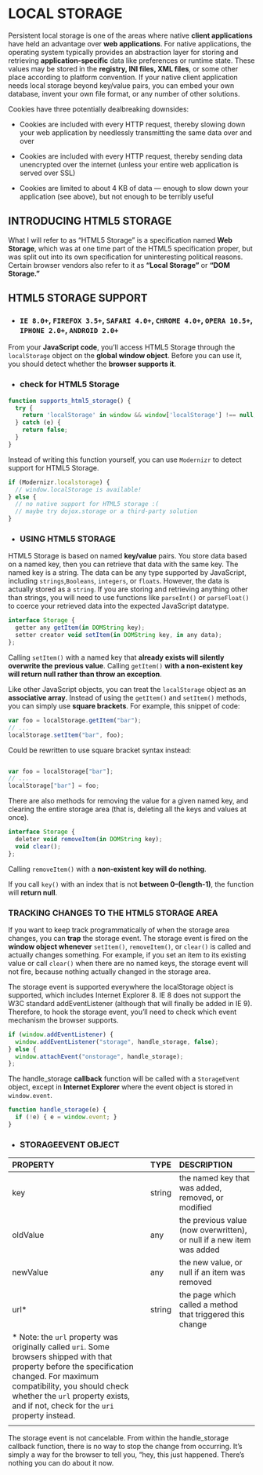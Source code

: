 # LOCAL STORAGE

Persistent local storage is one of the areas where native **client applications** have held an advantage over **web applications**. For native applications, the operating system typically provides an abstraction layer for storing and retrieving **application-specific** data like preferences or runtime state. These values may be stored in the **registry, INI files, XML files**, or some other place according to platform convention. If your native client application needs local storage beyond key/value pairs, you can embed your own database, invent your own file format, or any number of other solutions.

Cookies  have three potentially dealbreaking downsides:

- Cookies are included with every HTTP request, thereby slowing down your web application by needlessly transmitting the same data over and over

- Cookies are included with every HTTP request, thereby sending data unencrypted over the internet (unless your entire web application is served over SSL)

- Cookies are limited to about 4 KB of data — enough to slow down your application (see above), but not enough to be terribly useful

## INTRODUCING HTML5 STORAGE

What I will refer to as “HTML5 Storage” is a specification named **Web Storage**, which was at one time part of the HTML5 specification proper, but was split out into its own specification for uninteresting political reasons. Certain browser vendors also refer to it as **“Local Storage”** or **“DOM Storage.”**

## HTML5 STORAGE SUPPORT

- ### `IE 8.0+`, `FIREFOX 3.5+`, `SAFARI 4.0+`, `CHROME 4.0+`, `OPERA 10.5+`, `IPHONE 2.0+`, `ANDROID 2.0+`

From your **JavaScript code**, you’ll access HTML5 Storage through the `localStorage` object on the **global window object**. Before you can use it, you should detect whether the **browser supports it**.

- ### check for HTML5 Storage

```js
function supports_html5_storage() {
  try {
    return 'localStorage' in window && window['localStorage'] !== null;
  } catch (e) {
    return false;
  }
}
```

Instead of writing this function yourself, you can use `Modernizr` to detect support for HTML5 Storage.

```js
if (Modernizr.localstorage) {
  // window.localStorage is available!
} else {
  // no native support for HTML5 storage :(
  // maybe try dojox.storage or a third-party solution
}
```

- ### USING HTML5 STORAGE

HTML5 Storage is based on named **key/value** pairs. You store data based on a named key, then you can retrieve that data with the same key. The named key is a string. The data can be any type supported by JavaScript, including `strings`,`Booleans`, `integers`, or `floats`. However, the data is actually stored as a `string`. If you are storing and retrieving anything other than strings, you will need to use functions like `parseInt()` or `parseFloat()` to coerce your retrieved data into the expected JavaScript datatype.

```js
interface Storage {
  getter any getItem(in DOMString key);
  setter creator void setItem(in DOMString key, in any data);
};
```

Calling `setItem()` with a named key that **already exists will silently overwrite the previous value**. Calling `getItem()` **with a non-existent key will return null rather than throw an exception**.

Like other JavaScript objects, you can treat the `localStorage` object as an **associative array**. Instead of using the `getItem()` and `setItem()` methods, you can simply use **square brackets**. For example, this snippet of code:

```js
var foo = localStorage.getItem("bar");
// ...
localStorage.setItem("bar", foo);
```

Could be rewritten to use square bracket syntax instead:

```js

var foo = localStorage["bar"];
// ...
localStorage["bar"] = foo;
```

There are also methods for removing the value for a given named key, and clearing the entire storage area (that is, deleting all the keys and values at once).

```js
interface Storage {
  deleter void removeItem(in DOMString key);
  void clear();
};
```

Calling `removeItem()` with a **non-existent key will do nothing**.

If you call `key()` with an index that is not **between 0–(length-1)**, the function will **return null**.

### TRACKING CHANGES TO THE HTML5 STORAGE AREA

If you want to keep track programmatically of when the storage area changes, you can **trap** the storage event. The storage event is fired on the **window object whenever** `setItem()`, `removeItem()`, or `clear()` is called and actually changes something. For example, if you set an item to its existing value or call `clear()` when there are no named keys, the storage event will not fire, because nothing actually changed in the storage area.

The storage event is supported everywhere the localStorage object is supported, which includes Internet Explorer 8. IE 8 does not support the W3C standard addEventListener (although that will finally be added in IE 9). Therefore, to hook the storage event, you’ll need to check which event mechanism the browser supports. 

```js
if (window.addEventListener) {
  window.addEventListener("storage", handle_storage, false);
} else {
  window.attachEvent("onstorage", handle_storage);
};
```

The handle_storage **callback** function will be called with a `StorageEvent` object, except in **Internet Explorer** where the event object is stored in `window.event`.

```js
function handle_storage(e) {
  if (!e) { e = window.event; }
}
```

- ### STORAGEEVENT OBJECT

| PROPERTY |  TYPE | DESCRIPTION |
|:-------- | :---- |:------------|
| key      | string| the named key that was added, removed, or modified|
| oldValue | any   | the previous value (now overwritten), or null if a new item was added|
| newValue | any   | the new value, or null if an item was removed|
| url*     | string| the page which called a method that triggered this change|
|* Note: the `url` property was originally called `uri`. Some browsers shipped with that property before the specification changed. For maximum compatibility, you should check whether the `url` property exists, and if not, check for the `uri` property instead.|
| | |

The storage event is not cancelable. From within the handle_storage callback function, there is no way to stop the change from occurring. It’s simply a way for the browser to tell you, “hey, this just happened. There’s nothing you can do about it now.

